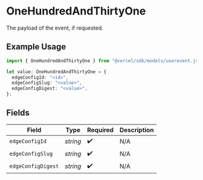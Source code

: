 # OneHundredAndThirtyOne

The payload of the event, if requested.

## Example Usage

```typescript
import { OneHundredAndThirtyOne } from "@vercel/sdk/models/userevent.js";

let value: OneHundredAndThirtyOne = {
  edgeConfigId: "<id>",
  edgeConfigSlug: "<value>",
  edgeConfigDigest: "<value>",
};
```

## Fields

| Field              | Type               | Required           | Description        |
| ------------------ | ------------------ | ------------------ | ------------------ |
| `edgeConfigId`     | *string*           | :heavy_check_mark: | N/A                |
| `edgeConfigSlug`   | *string*           | :heavy_check_mark: | N/A                |
| `edgeConfigDigest` | *string*           | :heavy_check_mark: | N/A                |